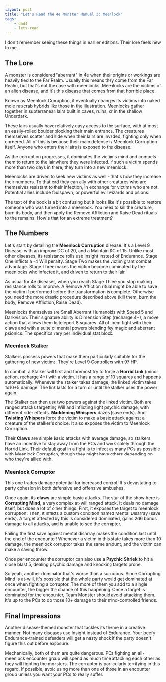 ```yaml
---
layout: post
title: "Let's Read the 4e Monster Manual 3: Meenlock"
tags:
    - dnd4
    - lets-read
---
```


I don't remember seeing these things in earlier editions. Their lore feels new
to me.

## The Lore

A monster is considered "aberrant" in 4e when their origins or workings are
heavily tied to the Far Realm. Usually this means they come from the Far Realm,
but that's not the case with meenlocks. Meenlocks are the victims of an alien
disease, and it's this disease that comes from that horrible place.

Known as Meenlock Corruption, it eventually changes its victims into naked mole
rat/crab hybrids like those in the illustration. Meenlocks gather together in
subterranean lairs built in caves, ruins, or in the shallow Underdark.

These lairs usually have relatively easy access to the surface, with at most an
easily-rolled boulder blocking their main entrance. The creatures themselves
scatter and hide when their lairs are invaded, fighting only when cornered. All
of this is because their main defense is Meenlock Corruption itself. Anyone who
enters their lairs is exposed to the disease.

As the corruption progresses, it dominates the victim's mind and compels them to
return to the lair where they were infected. If such a victim spends more than
two days in there, they turn into a new meenlock.

Meenlocks are driven to seek new victims as well - that's how they increase
their numbers. To that end they can ally with other creatures who are themselves
resistant to their infection, in exchange for victims who are not. Potential
allies include foulspawn, or powerful evil wizards and psions.

The text of the book is a bit confusing but it looks like it's possible to
restore someone who was turned into a meenlock. You need to kill the creature,
burn its body, and then apply the Remove Affliction and Raise Dead rituals to
the remains. How's that for an extreme treatment?

## The Numbers

Let's start by detailing the **Meenlock Corruption** disease. It's a Level 9
Disease, with an improve DC of 20, and a Maintain DC of 15. Unlike most other
diseases, its resistance rolls use Insight instead of Endurance. Stage One
inflicts a -4 Will penalty. Stage Two makes the victim grant combat
advantage. Stage Three makes the victim become dominated by the meenlocks who
infected it, and driven to return to their lair.

As usual for 4e diseases, when you reach Stage Three you stop making resistance
rolls to improve. A Remove Affiction ritual might be able to save the victim if
performed before the transformation is complete. Otherwise you need the more
drastic procedure described above (kill them, burn the body, Remove Affliction,
Raise Dead).

Meenlocks themselves are Small Aberrant Humanoids with Speed 5 and
Darkvision. Their signature ability is Dimension Step (recharge 4+), a move
action that allows them to teleport 8 squares. All of them fight with their
claws and with a suite of mental powers blending fey magic and aberrant
psionics. The specifics vary per individual stat block.

### Meenlock Stalker

Stalkers possess powers that make them particularly suitable for the gathering
of new victims. They're Level 9 Controllers with 97 HP.

In combat, a Stalker will first and foremost try to forge a **Horrid Link**
(minor action, recharge 4+) with a victim. It has a range of 10 squares and
happens automatically. Whenever the stalker takes damage, the linked victim
takes 1d10+5 damage. The link lasts for a turn or until the stalker uses the
power again.

The Stalker can then use two powers against the linked victim. Both are ranged
attacks targetting Will and inflicting light psychic damage, with different
rider effects. **Maddening Whispers** dazes (save ends). And **Twisting
Whispers** force the victim to make a basic attack against a creature of the
stalker's choice. It also exposes the victim to Meenlock Corruption.

Their **Claws** are simple basic attacks with average damage, so stalkers have
an incentive to stay away from the PCs and work solely through the Horrid
Link. Their default goal in a fight is to infect as many PCs as possible with
Meenlock Corruption, though they might have others depending on who they're
allied with.

### Meenlock Corruptor

This one trades damage potential for increased control. It's devastating to
party cohesion in both defensive and offensive ambushes.

Once again, its **claws** are simple basic attacks. The star of the show here is
**Corrupting Mind**, a very complex at-will ranged attack. It deals no damage
itself, but does a lot of other things. First, it exposes the target to meenlock
corruption. Then, it inflicts a custom condition named Mental Disarray (save
ends). A target affected by this is considered dominated, gains 2d6 bonus damage
to all attacks, and is unable to see the corruptor.

Failing the first save against mental disarray makes the condition last until
the end of the encounter! Whenever a victim in this state takes more than 10
damage, the meenlock corruptor takes the same amount, and the victim can make a
saving throw.

Once per encounter the corruptor can also use a **Psychic Shriek** to hit a
close blast 5, dealing psychic damage and knocking targets prone.

So yeah, another dominator that's worse than a succubus. Since Corrupting Mind
is at-will, it's possible that the whole party would get dominated at once when
fighting a corruptor. The more of them you add to a single encounter, the bigger
the chance of this happening. Once a target is dominated for the encounter, Team
Monster should avoid attacking them. It's up to the PCs to do those 10+ damage
to their mind-controlled friends.

## Final Impressions

Another disease-themed monster that tackles its theme in a creative
manner. Not many diseases use Insight instead of Endurance. Your beefy
Endurance-trained defenders will get a nasty shock if the party doesn't figure
this out before exposure.

Mechanically, both of them are quite dangerous. PCs fighting an all-meenlock
encounter group will spend as much time attacking each other as they will
fighting the monsters. The corruptor is particularly terrifying in this
regard. If possible, avoid using more than one of those in an encounter group
unless you want your PCs to really suffer.
